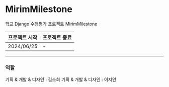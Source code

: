 # MirimMilestone
학교 Django 수행평가 프로젝트 MirimMilestone

| 프로젝트 시작 | 프로젝트 종료 |
| ------------- | ------------- |
| 2024/06/25 | - |

***

### 역할
기획 & 개발 & 디자인 : 김소희
기획 & 개발 & 디자인 : 이지인
